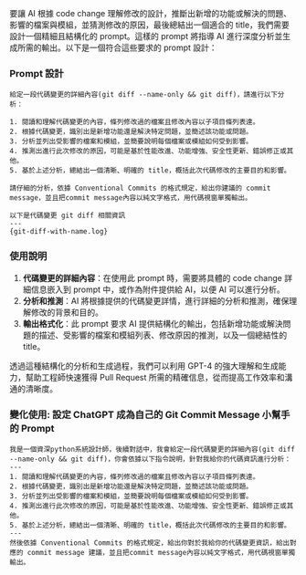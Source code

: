 要讓 AI 根據 code change 理解修改的設計，推斷出新增的功能或解決的問題、影響的檔案與模組，並猜測修改的原因，最後總結出一個適合的 title，我們需要設計一個精細且結構化的 prompt。這樣的 prompt 將指導 AI 進行深度分析並生成所需的輸出。以下是一個符合這些要求的 prompt 設計：

### Prompt 設計

```
給定一段代碼變更的詳細內容(git diff --name-only && git diff)，請進行以下分析：

1. 閱讀和理解代碼變更的內容，條列修改過的檔案且修改內容以子項目條列表達。
2. 根據代碼變更，識別出是新增功能還是解決特定問題，並簡述該功能或問題。
3. 分析並列出受影響的檔案和模組，並簡要說明每個檔案或模組如何受到影響。
4. 推測出進行此次修改的原因，可能是基於性能改進、功能增強、安全性更新、錯誤修正或其他。
5. 基於上述分析，總結出一個清晰、明確的 title，概括此次代碼修改的主要目的和影響。

請仔細的分析，依據 Conventional Commits 的格式規定，給出你建議的 commit message，並且把commit message內容以純文字格式，用代碼視窗單獨輸出。

以下是代碼變更 git diff 相關資訊
---
{git-diff-with-name.log}
```

### 使用說明

1. **代碼變更的詳細內容**：在使用此 prompt 時，需要將具體的 code change 詳細信息嵌入到 prompt 中，或作為附件提供給 AI，以便 AI 可以進行分析。
2. **分析和推測**：AI 將根據提供的代碼變更詳情，進行詳細的分析和推測，確保理解修改的背景和目的。
3. **輸出格式化**：此 prompt 要求 AI 提供結構化的輸出，包括新增功能或解決問題的描述、受影響的檔案和模組列表、修改原因的推測，以及一個總結性的 title。

透過這種結構化的分析和生成過程，我們可以利用 GPT-4 的強大理解和生成能力，幫助工程師快速獲得 Pull Request 所需的精確信息，從而提高工作效率和溝通的清晰度。

### 變化使用: 設定 ChatGPT 成為自己的 Git Commit Message 小幫手的 Prompt

```
我是一個資深python系統設計師，後續對話中，我會給定一段代碼變更的詳細內容(git diff --name-only && git diff)，你會依據以下指令說明，針對我給你的代碼資訊進行分析：
---
1. 閱讀和理解代碼變更的內容，條列修改過的檔案且修改內容以子項目條列表達。
2. 根據代碼變更，識別出是新增功能還是解決特定問題，並簡述該功能或問題。
3. 分析並列出受影響的檔案和模組，並簡要說明每個檔案或模組如何受到影響。
4. 推測出進行此次修改的原因，可能是基於性能改進、功能增強、安全性更新、錯誤修正或其他。
5. 基於上述分析，總結出一個清晰、明確的 title，概括此次代碼修改的主要目的和影響。
---
然後依據 Conventional Commits 的格式規定，給出你對於我給你的代碼變更資訊，給出對應的 commit message 建議，並且把commit message內容以純文字格式，用代碼視窗單獨輸出。
```